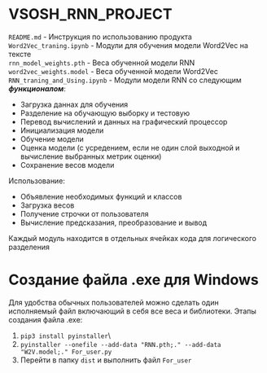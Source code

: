 # VSOSH_RNN_PROJECT
`README.md` - Инструкция по использованию продукта\
`Word2Vec_traning.ipynb` - Модули для обучения модели Word2Vec на тексте\
`rnn_model_weights.pth` - Веса обученной модели RNN\
`word2vec_weights.model` - Веса обученной модели Word2Vec\
`RNN_traning_and_Using.ipynb` - Модули модели RNN со следующим **_функционалом_**:
- Загрузка даннах для обучения
- Разделение на обучающую выборку и тестовую
- Перевод вычислений и данных на графический процессор
- Инициализация модели
- Обучение модели
- Оценка модели (с усредением, если не один слой выходной и вычисление выбранных метрик оценки)
- Сохранение весов модели

Использование:
- Объявление необходимых функций и классов
- Загрузка весов
- Получение строчки от пользователя
- Вычисление предсказания, преобразование и вывод

Каждый модуль находится в отдельных ячейках кода для логического разделения

# Создание файла .exe для Windows
Для удобства обычных пользователей можно сделать один исполняемый файл включающий в себя все веса и библиотеки.
Этапы создания файла .exe:
1) ```pip3 install pyinstaller```\
2) ```pyinstaller --onefile --add-data "RNN.pth;." --add-data "W2V.model;." For_user.py```
3) Перейти в папку `dist` и выполнить файл `For_user`
